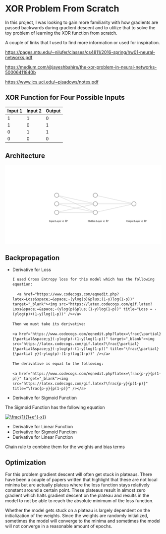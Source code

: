 # XOR Problem From Scratch

In this project, I was looking to gain more familiarity with how gradients are passed backwards during gradient descent and to utilize that to solve the toy problem of learning the XOR function from scratch.


A couple of links that I used to find more information or used for inspiration.

https://pages.mtu.edu/~nilufer/classes/cs4811/2016-spring/hw01-neural-networks.pdf

https://medium.com/@jayeshbahire/the-xor-problem-in-neural-networks-50006411840b

https://www.ics.uci.edu/~pjsadows/notes.pdf

## XOR Function for Four Possible Inputs
| Input 1 | Input 2 | Output |
|---------|---------|--------|
|    1    |    1    |    0   |
|    1    |    0    |    1   |
|    0    |    1    |    1   |
|    0    |    0    |    0   |

## Architecture
![alt text](nn.svg)
## Backpropagation

* Derivative for Loss

      I used Cross Entropy loss for this model which has the following equation:

        <a href="https://www.codecogs.com/eqnedit.php?latex=Loss&space;=&space;-(ylog(p)&plus;(1-y)log(1-p))" target="_blank"><img src="https://latex.codecogs.com/gif.latex?Loss&space;=&space;-(ylog(p)&plus;(1-y)log(1-p))" title="Loss = -(ylog(p)+(1-y)log(1-p))" /></a>

      Then we must take its derivative:

      <a href="https://www.codecogs.com/eqnedit.php?latex=\frac{\partial}{\partial&space;y}(-ylog(p)-(1-y)log(1-p))" target="_blank"><img src="https://latex.codecogs.com/gif.latex?\frac{\partial}{\partial&space;y}(-ylog(p)-(1-y)log(1-p))" title="\frac{\partial}{\partial y}(-ylog(p)-(1-y)log(1-p))" /></a>

      The derivative is equal to the following:

      <a href="https://www.codecogs.com/eqnedit.php?latex=\frac{p-y}{p(1-p)}" target="_blank"><img src="https://latex.codecogs.com/gif.latex?\frac{p-y}{p(1-p)}" title="\frac{p-y}{p(1-p)}" /></a>


* Derivative for Sigmoid Function

The Sigmoid Function has the following equation

<a href="https://www.codecogs.com/eqnedit.php?latex=\frac{1}{1&plus;e^{-x}}" target="_blank"><img src="https://latex.codecogs.com/gif.latex?\frac{1}{1&plus;e^{-x}}" title="\frac{1}{1+e^{-x}}" /></a>

* Derivative for Linear Function
* Derivative for Sigmoid Function
* Derivative for Linear Function

Chain rule to combine them for the weights and bias terms

## Optimization

For this problem gradient descent will often get stuck in plateaus. There have been a couple of papers written that highlight that these are not local minima but are actually plateus where the loss function stays relatively constant around a certain point. These plateaus result in almost zero gradient which halts gradient descent on the plateau and results in the model to not be able to reach the absolute minimum of the loss function.

Whether the model gets stuck on a plateau is largely dependent on the initialization of the weights. Since the weights are randomly initialized, sometimes the model will converge to the minima and sometimes the model will not converge in a reasonable amount of epochs.
